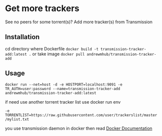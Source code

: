 # Get more trackers

See no peers for some torrent(s)? Add more tracker(s) from Transmission

## Installation
cd directory where Dockerfile `docker build -t transmission-tracker-add:latest .` or take image `docker pull andrewmhub/transmission-tracker-add`


## Usage
```
docker run --net=host -d -e HOSTPORT=localhost:9091 -e TR_AUTH=user:password --name=transmission-tracker-add andrewmhub/transmission-tracker-add:latest
```
if need use another torrent tracker list use docker run env 

`-e TORRENTLIST=https://raw.githubusercontent.com/user/trackerslist/master/mylist.txt`

you use transmission daemon in docker then read [Docker Documentation](https://docs.docker.com/network/)


